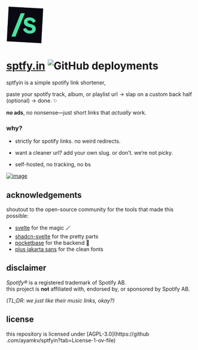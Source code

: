 <img src="static/favicon.png" title="sptfyin" alt="sptfyin logo" width="100" />

# [sptfy.in](https://sptfy.in) ![GitHub deployments](https://img.shields.io/github/deployments/ayamkv/sptfyin/production)


sptfyin is a simple spotify link shortener,

paste your spotify track, album, or playlist url → slap on a custom back half (optional) → done. ✨

**no ads**, no nonsense—just short links that _actually_ work.

### why?

- strictly for spotify links. no weird redirects.

- want a cleaner url? add your own slug. or don’t. we’re not picky.

- self-hosted, no tracking, no bs

<a href="https://sptfy.in/"><img src="https://sptfy.in/prev" alt="image" border="0"></a>


## acknowledgements  
shoutout to the open-source community for the tools that made this possible:  
- [svelte](https://svelte.dev/) for the magic 🪄   
- [shadcn-svelte](https://shadcn-svelte.com) for the pretty parts  
- [pocketbase](https://pocketbase.io) for the backend 📁
- [plus jakarta sans](https://github.com/tokotype/PlusJakartaSans) for the clean fonts  

## disclaimer  
*Spotify®* is a registered trademark of Spotify AB.  
this project is **not** affiliated with, endorsed by, or sponsored by Spotify AB. 

*(TL;DR: we just like their music links, okay?)*  

## license
this repository is licensed under [AGPL-3.0](https://github
.com/ayamkv/sptfyin?tab=License-1-ov-file)
